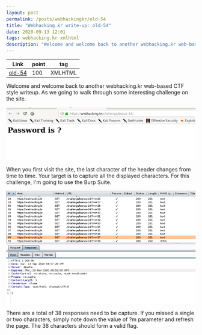 ```yaml
---
layout: post
permalink: /posts/webhackingkr/old-54
title: "Webhacking.kr write-up: old-54"
date: 2020-09-13 12:01
tags: webhacking.kr xmlhtml
description: "Welcome and welcome back to another webhacking.kr web-based CTF style writeup. As we going to walk through some interesting challenge on the site."
---
```


Link | point | tag
-----|-------|----
[old-54](https://webhacking.kr/challenge/bonus-14/) | 100 | XMLHTML

Welcome and welcome back to another webhacking.kr web-based CTF style writeup. As we going to walk through some interesting challenge on the site.

![question](/assets/images/webhackingkr/2020-09-13-old-54/1.png)

When you first visit the site, the last character of the header changes from time to time. Your target is to capture all the displayed characters. For this challenge, I'm going to use the Burp Suite.

![solve](/assets/images/webhackingkr/2020-09-13-old-54/2.png)

There are a total of 38 responses need to be capture. If you missed a single or two characters, simply note down the value of ?m parameter and refresh the page. The 38 characters should form a valid flag.
